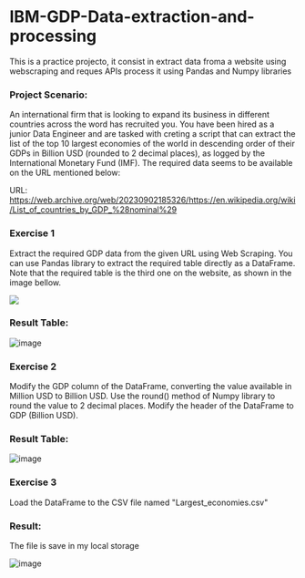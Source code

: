 # IBM-GDP-Data-extraction-and-processing
This is a practice projecto, it consist in extract data froma a website using webscraping and reques APIs process it using Pandas and Numpy libraries

### Project Scenario:
An international firm that is looking to expand its business in different countries across the word has recruited you. You have been hired as a junior Data Engineer and are tasked with creting a script that can extract the list of the top 10 largest economies of the world in descending order of their GDPs in Billion USD (rounded to 2 decimal places), as logged by the International Monetary Fund (IMF).
The required data seems to be available on the URL mentioned below:

URL:  https://web.archive.org/web/20230902185326/https://en.wikipedia.org/wiki/List_of_countries_by_GDP_%28nominal%29

### Exercise 1

Extract the required GDP data from the given URL using Web Scraping. You can use Pandas library to extract the required table directly as a DataFrame. Note that the required table is the third one on the website, as shown in the image bellow.

<img src="https://cf-courses-data.s3.us.cloud-object-storage.appdomain.cloud/IBMDeveloperSkillsNetwork-PY0101EN-SkillsNetwork/images/pandas_wbs_3.png">

### Result Table:

![image](https://github.com/alejandromz2/IBM-GDP-Data-extraction-and-processing/assets/30611516/86aba9d1-2949-4836-831d-219786dd1250)


### Exercise 2

Modify the GDP column of the DataFrame, converting the value available in Million USD to Billion USD. Use the round() method of Numpy library to round the value to 2 decimal places. Modify the header of the DataFrame to GDP (Billion USD).

### Result Table:

![image](https://github.com/alejandromz2/IBM-GDP-Data-extraction-and-processing/assets/30611516/538ef0d0-552c-4117-abd9-fb7ea92e30bd)


### Exercise 3

Load the DataFrame to the CSV file named "Largest_economies.csv"
### Result:
The file is save in my local storage

![image](https://github.com/alejandromz2/IBM-GDP-Data-extraction-and-processing/assets/30611516/3f169e01-a6a1-4761-9f9f-acc0ecddc81d)


